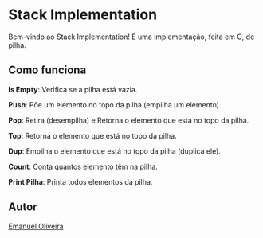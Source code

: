 # Stack Implementation

Bem-vindo ao Stack Implementation! É uma implementação, feita em C, de pilha. 

## Como funciona

**Is Empty**: Verifica se a pilha está vazia.

**Push**: Pôe um elemento no topo da pilha (empilha um elemento).

**Pop**: Retira (desempilha) e Retorna o elemento que está no topo da pilha.

**Top**: Retorna o elemento que está no topo da pilha.

**Dup**: Empilha o elemento que está no topo da pilha (duplica ele).

**Count**: Conta quantos elemento têm na pilha.

**Print Pilha**: Printa todos elementos da pilha.

## Autor

[Emanuel Oliveira](https://github.com/EmafPlayer)
